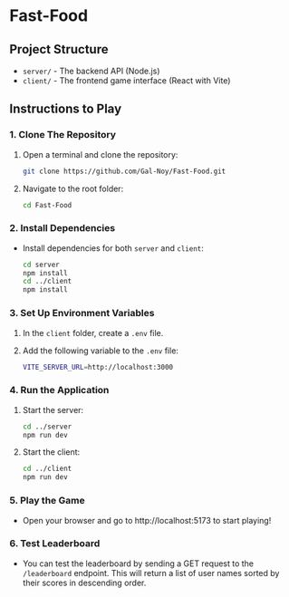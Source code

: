 # Fast-Food

## Project Structure

- `server/` - The backend API (Node.js)
- `client/` - The frontend game interface (React with Vite)
  
## Instructions to Play

### 1. Clone The Repository
1. Open a terminal and clone the repository:

   ```bash
   git clone https://github.com/Gal-Noy/Fast-Food.git

2. Navigate to the root folder:

   ```bash
   cd Fast-Food
   
### 2. Install Dependencies
- Install dependencies for both `server` and `client`:
   
   ```bash
   cd server
   npm install
   cd ../client
   npm install

### 3. Set Up Environment Variables
1. In the `client` folder, create a `.env` file.
2. Add the following variable to the `.env` file:
   
   ```bash
   VITE_SERVER_URL=http://localhost:3000

### 4. Run the Application
1. Start the server:
   
   ```bash
   cd ../server
   npm run dev
   
1. Start the client:
   
   ```bash
   cd ../client
   npm run dev

### 5. Play the Game
- Open your browser and go to http://localhost:5173 to start playing!

### 6. Test Leaderboard
- You can test the leaderboard by sending a GET request to the `/leaderboard` endpoint. This will return a list of user names sorted by their scores in descending order.

